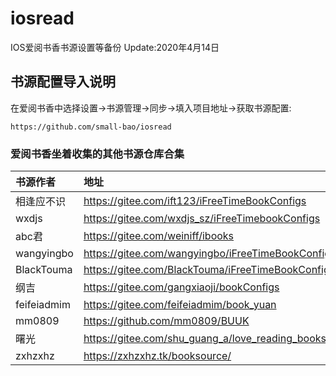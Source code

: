 # iosread
IOS爱阅书香书源设置等备份  Update:2020年4月14日
## 书源配置导入说明
在爱阅书香中选择设置→书源管理→同步→填入项目地址→获取书源配置:

```markup
https://github.com/small-bao/iosread
```

### 爱阅书香坐着收集的其他书源仓库合集
| 书源作者        | 地址   |
| :--------  | :-----  |
|相逢应不识|https://gitee.com/ift123/iFreeTimeBookConfigs|
|wxdjs|https://gitee.com/wxdjs_sz/iFreeTimebookConfigs|
|abc君|https://gitee.com/weiniff/ibooks|
|wangyingbo|https://gitee.com/wangyingbo/iFreeTimeBookConfigs|
|BlackTouma|https://gitee.com/BlackTouma/iFreeTimeBookConfigs|
|纲吉|https://gitee.com/gangxiaoji/bookConfigs|
|feifeiadmim|https://gitee.com/feifeiadmim/book_yuan|
|mm0809|https://github.com/mm0809/BUUK|
|曙光|https://gitee.com/shu_guang_a/love_reading_books|
|zxhzxhz|https://zxhzxhz.tk/booksource/|
